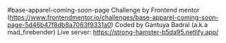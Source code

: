 #base-apparel-coming-soon-page
Challenge by Frontend mentor (https://www.frontendmentor.io/challenges/base-apparel-coming-soon-page-5d46b47f8db8a7063f9331a0)
Coded by Gantuya Badral (a.k.a mad_firebender)
Live server: https://strong-hamster-b5da95.netlify.app/
